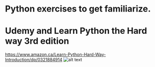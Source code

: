 # Python exercises to get familiarize.
# Udemy and Learn Python the Hard way 3rd edition

https://www.amazon.ca/Learn-Python-Hard-Way-Introduction/dp/0321884914
![alt text](https://images-na.ssl-images-amazon.com/images/I/41joy4ucmvL._SX371_BO1,204,203,200_.jpg)


